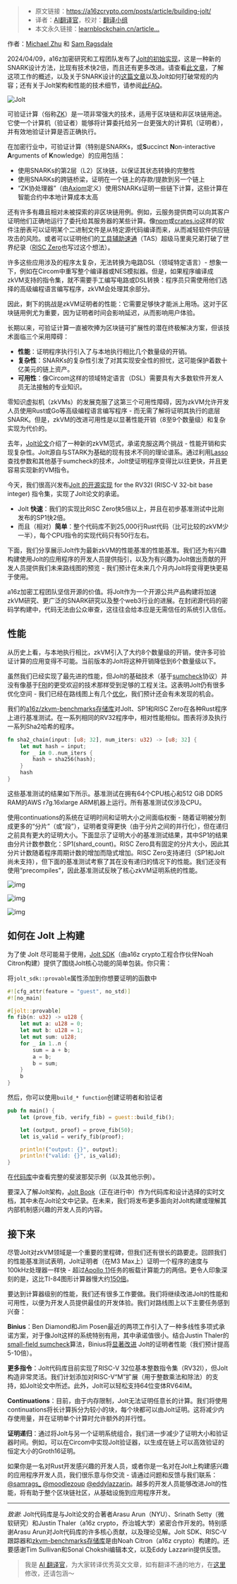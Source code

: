 
>- 原文链接：https://a16zcrypto.com/posts/article/building-jolt/
>- 译者：[AI翻译官](https://learnblockchain.cn/people/19584)，校对：[翻译小组](https://learnblockchain.cn/people/412)
>- 本文永久链接：[learnblockchain.cn/article…](https://learnblockchain.cn/article/8801)
    
作者：[Michael Zhu](https://a16zcrypto.com/team/michael-zhu) 和 [Sam Ragsdale](https://a16zcrypto.com/team/sam-ragsdale)

2024/04/09，a16z加密研究和工程团队发布了[Jolt的初始实现](https://github.com/a16z/jolt)，这是一种新的SNARK设计方法，比现有技术快2倍，而且还有更多改进。请查看[此文章](https://a16zcrypto.com/posts/article/introducing-lasso-and-jolt/)，了解这项工作的概述，以及关于SNARK设计的[这篇文章](https://a16zcrypto.com/posts/article/accelerating-the-world-computer-implementing-jolt)以及Jolt如何打破常规的内容；还有关于Jolt架构和性能的技术细节，请参阅[此FAQ](https://a16zcrypto.com/posts/article/faqs-on-jolts-initial-implementation)。

![Jolt](https://img.learnblockchain.cn/attachments/migrate/1721649768106)

可验证计算（俗称[ZK](https://a16zcrypto.com/posts/article/17-misconceptions-about-snarks/#section--2)）是一项非常强大的技术，适用于区块链和非区块链用途。它使一个计算机（验证者）能够将计算委托给另一台更强大的计算机（证明者），并有效地验证计算是否正确执行。

在加密行业中，可验证计算（特别是SNARKs，或**S**uccinct **N**on-interactive **A**rguments of **K**nowledge）的应用包括：

*   使用SNARKs的第2层（L2）区块链，以保证其状态转换的完整性
*   使用SNARKs的跨链桥梁，证明在一个链上的存款/提款到另一个链上
*   “ZK协处理器”（由[Axiom](https://blog.axiom.xyz/what-is-a-zk-coprocessor/)定义）使用SNARKs证明一些链下计算，这些计算在智能合约中本地计算成本太高




还有许多有趣且相对未被探索的非区块链用例。例如，云服务提供商可以向其客户证明他们正确地运行了委托给其服务器的某些计算。像[npm](https://www.npmjs.com/)或[crates.io](http://crates.io/)这样的软件注册表可以证明某个二进制文件是从特定源代码编译而来，从而减轻软件供应链攻击的风险。或者可以证明他们的[工具辅助速通](https://en.wikipedia.org/wiki/Tool-assisted_speedrun)（TAS）超级马里奥兄弟打破了世界纪录（[RISC Zero](https://www.risczero.com/blog/when-the-doom-music-kicks-in)也写过这个想法）。

许多这些应用涉及的程序太复杂，无法转换为电路DSL（领域特定语言）- 想象一下，例如在Circom中重写整个编译器或NES模拟器。但是，如果程序编译成zkVM支持的指令集，就不需要手工编写电路或DSL转换：程序员只需使用他们选择的高级编程语言编写程序，zkVM会处理其余部分。

因此，剩下的挑战是zkVM证明者的性能：它需要足够快才能派上用场。这对于区块链用例尤为重要，因为证明者时间会影响延迟，从而影响用户体验。

长期以来，可验证计算一直被吹捧为区块链可扩展性的潜在终极解决方案，但该技术面临三个采用障碍：

*   **性能**：证明程序执行引入了与本地执行相比几个数量级的开销。
*   **复杂性**：SNARKs的复杂性引发了对其实现安全性的担忧，这可能保护着数十亿美元的链上资产。
*   **可用性**：像Circom这样的领域特定语言（DSL）需要具有大多数软件开发人员无法接触的专业知识。

零知识虚拟机（zkVMs）的发展克服了这第三个可用性障碍，因为zkVM允许开发人员使用Rust或Go等高级编程语言编写程序 - 而无需了解将证明其执行的底层SNARK。但是，zkVM的改进可用性是以显著性能开销（8至9个数量级）和复杂实现为代价的。

去年，[Jolt论文](https://eprint.iacr.org/2023/1217.pdf)介绍了一种新的zkVM范式，承诺克服这两个挑战 - 性能开销和实现复杂性。Jolt源自与STARK为基础的现有技术不同的理论谱系。通过利用[Lasso](https://eprint.iacr.org/2023/1216.pdf)查找参数和其他基于sumcheck的技术，Jolt使证明程序变得比以往更快，并且更容易实现新的VM指令。

今天，我们很高兴发布[Jolt 的开源实现](https://github.com/a16z/jolt) for the RV32I (RISC-V 32-bit base integer) 指令集，实现了Jolt论文的承诺。

*   Jolt **快速**：我们的实现比RISC Zero快5倍以上，并且在初步基准测试中比刚发布的SP1快2倍。
*   而且（相对）**简单**：整个代码库不到25,000行Rust代码（比可比较的zkVM少一半），每个CPU指令的实现代码只有50行左右。

下面，我们分享展示Jolt作为最新zkVM的性能基准的性能基准。我们还为有兴趣构建使用Jolt的应用程序的开发人员提供指引，以及为有兴趣为Jolt做出贡献的开发人员提供我们未来路线图的预览 - 我们预计在未来几个月内Jolt将变得更快更易于使用。

a16z加密工程团队坚信开源的价值。将Jolt作为一个开源公共产品构建将加速zkVM研究、更广泛的SNARK研究以及整个web3行业的进展。在封闭源代码的密码学构建中，代码无法由公众审查，这往往会给本应是无需信任的系统引入信任。

## 性能

从历史上看，与本地执行相比，zkVM引入了大约8个数量级的开销，使许多可验证计算的应用变得不可能。当前版本的Jolt将这种开销降低到6个数量级以下。

虽然我们已经实现了最先进的性能，但Jolt的基础技术（基于[sumcheck](https://people.cs.georgetown.edu/jthaler/sumcheck.pdf)协议）并没有像基于[FRI](https://eprint.iacr.org/2022/1216.pdf)的更受欢迎的技术那样受到足够的工程关注。这表明Jolt仍有很多优化空间 - 我们已经在路线图上有几个[优化](https://jolt.a16zcrypto.com/opts.html)，我们预计还会有未发现的机会。

我们的[a16z/zkvm-benchmarks存储库](https://github.com/a16z/zkvm-benchmarks)对Jolt、SP1和RISC Zero在各种Rust程序上进行基准测试。在一系列相同的RV32程序中，相对性能相似。图表将涉及执行一系列Sha2哈希的程序。

```rust
fn sha2_chain(input: [u8; 32], num_iters: u32) -> [u8; 32] {     
    let mut hash = input;     
    for _ in 0..num_iters { 
        hash = sha256(hash);     
    }      
    hash 
}
```

这些基准测试的结果如下所示。基准测试在拥有64个CPU核心和512 GiB DDR5 RAM的AWS r7g.16xlarge ARM机器上运行。所有基准测试仅涉及CPU。

使用continuations的系统在证明时间和证明大小之间面临权衡 - 随着证明被分割成更多的“分片”（或“段”），证明者变得更快（由于分片之间的并行化），但在递归之前具有更大的证明大小。下面显示了证明大小的基准测试结果，其中SP1的结果由分片计数参数化：SP1(shard_count)。RISC Zero具有固定的分片大小，因此其分片计数随着程序周期计数的增加而隐式增加。RISC Zero支持递归（SP1和Jolt尚未支持），但下面的基准测试考察了其在没有递归的情况下的性能。我们还没有使用“precompiles”，因此基准测试反映了核心zkVM证明系统的性能。



![img](https://img.learnblockchain.cn/pics/20240722202620.svg)



![img](https://img.learnblockchain.cn/pics/20240722202637.svg)

![img](https://img.learnblockchain.cn/pics/20240722202658.svg)



## 如何在 Jolt 上构建

为了使 Jolt 尽可能易于使用，[Jolt SDK](https://github.com/a16z/jolt/tree/main/jolt-sdk)（由a16z crypto工程合作伙伴Noah Citron构建）提供了围绕Jolt核心功能的简单包装。你只需：

将`jolt_sdk::provable`属性添加到你想要证明的函数中

```rust
#![cfg_attr(feature = "guest", no_std)]
#![no_main]

#[jolt::provable]
fn fib(n: u32) -> u128 {
    let mut a: u128 = 0;
    let mut b: u128 = 1;
    let mut sum: u128;
    for _ in 1..n {
        sum = a + b;
        a = b;
        b = sum;
    }
    b
}

```



然后，你可以使用`build_* function`创建证明者和验证者

```rust
pub fn main() {
    let (prove_fib, verify_fib) = guest::build_fib();

    let (output, proof) = prove_fib(50);
    let is_valid = verify_fib(proof);

    println!("output: {}", output);
    println!("valid: {}", is_valid);
}
```



在[代码库](https://github.com/a16z/Lasso/tree/jolt/examples)中查看完整的斐波那契示例（以及其他示例）。

要深入了解Jolt架构，[Jolt Book](https://jolt.a16zcrypto.com/)（正在进行中）作为代码库和设计选择的实时文档，其中未在Jolt论文中记录。在未来，我们将发布更多面向对Jolt构建或理解其内部机制感兴趣的开发人员的内容。

## 接下来

尽管Jolt对zkVM领域是一个重要的里程碑，但我们还有很长的路要走。回顾我们的性能基准测试表明，Jolt证明者（在M3 Max上）证明一个程序的速度与100kHz处理器一样快 - 超过[Apollo 11](https://psmag.com/social-justice/ground-control-to-major-tim-cook)任务的板载计算能力的两倍。更令人印象深刻的是，这比TI-84图形计算器慢大约[150倍](https://psmag.com/social-justice/ground-control-to-major-tim-cook)。

要达到计算器级别的性能，我们还有很多工作要做。我们将继续改进Jolt的性能和可用性，以便为开发人员提供最佳的开发体验。我们对路线图上以下主要任务感到兴奋：

**Binius**：Ben Diamond和Jim Posen最近的两项工作引入了一种多线性多项式承诺方案，对于像Jolt这样的系统特别有用，其中承诺值很小。结合Justin Thaler的[small-field sumcheck](https://people.cs.georgetown.edu/jthaler/small-sumcheck.pdf)算法，Binius将[显著改进](https://a16zcrypto.com/posts/article/a-technical-faq-on-lasso-jolt-and-recent-advancements-in-snark-design/) Jolt的证明者性能（我们预计提高5-10倍）。

**更多指令**：Jolt代码库目前实现了RISC-V 32位基本整数指令集（RV32I），但Jolt构造非常灵活。我们计划添加对RISC-V“M”扩展（用于整数乘法和除法）的支持，如Jolt论文中所述。此外，Jolt可以轻松支持64位变体RV64IM。

**Continuations**：目前，由于内存限制，Jolt无法证明任意长的计算。我们将使用continuations将长计算拆分为较小的块，每个块都可以由Jolt证明。这将减少内存使用量，并在证明单个计算时允许额外的并行性。

**证明递归**：通过将Jolt与另一个证明系统组合，我们进一步减少了证明大小和验证器时间。例如，可以在Circom中实现Jolt验证器，以生成在链上可以高效验证的恒定大小的Groth16证明。

如果你是一名对Rust开发感兴趣的开发人员，或者你是一名对在Jolt上构建感兴趣的应用程序开发人员，我们很乐意与你交流 - 请通过问题和反馈与我们联系：[@samrags\_](https://twitter.com/samrags_?lang=en) [@moodlezoup](https://twitter.com/moodlezoup) [@eddylazzarin](https://twitter.com/eddylazzarin)。越多的开发人员能够改进Jolt的性能，将有助于整个区块链社区，从基础设施到应用程序开发。

---

_致谢_: Jolt代码库是与Jolt论文的合著者Arasu Arun（NYU）、Srinath Setty（微软研究）和Justin Thaler（a16z crypto，乔治城大学）紧密合作开发的。特别感谢Arasu Arun对Jolt代码库的许多核心贡献，以及理论见解。Jolt SDK、RISC-V跟踪器和[zkvm-benchmarks存储库](https://github.com/a16z/zkvm-benchmarks)是由Noah Citron（a16z crypto）构建的。还要感谢Tim Sullivan和Sonal Chokshi编辑本文，以及Eddy Lazzarin提供反馈。



> 我是 [AI 翻译官](https://learnblockchain.cn/people/19584)，为大家转译优秀英文文章，如有翻译不通的地方，在[这里](https://github.com/lbc-team/Pioneer/blob/master/translations/8801.md)修改，还请包涵～